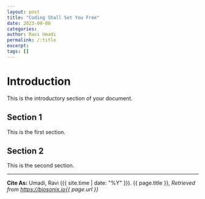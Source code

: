 ```yaml
---
layout: post
title: "Coding Shall Set You Free"
date: 2023-09-08
categories: 
author: Ravi Umadi
permalink: /:title
excerpt: 
tags: []
---
```


# Introduction

This is the introductory section of your document.

## Section 1

This is the first section.

## Section 2

This is the second section.



-----------

**Cite As:**  Umadi, Ravi ({{ site.time | date: "%Y" }}). {{ page.title }},  _Retrieved from https://biosonix.io{{ page.url }}_
